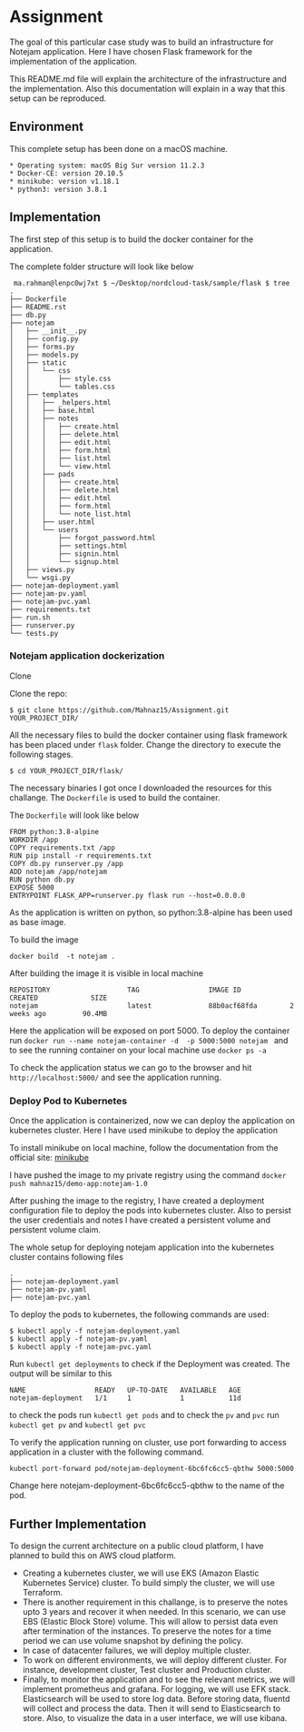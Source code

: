 # Assignment

The goal of this particular case study was to build an infrastructure for Notejam application. Here I have chosen Flask framework for the implementation of the application.

This README.md file will explain the architecture of the infrastructure and the implementation. Also this documentation will explain in a way that this setup can be reproduced.

## Environment

This complete setup has been done on a macOS machine. 

	* Operating system: macOS Big Sur version 11.2.3
    * Docker-CE: version 20.10.5
    * minikube: version v1.18.1 
    * python3: version 3.8.1

## Implementation

The first step of this setup is to build the docker container for the application.

The complete folder structure will look like below

```
 ma.rahman@lenpc0wj7xt $ ~/Desktop/nordcloud-task/sample/flask $ tree
.
├── Dockerfile
├── README.rst
├── db.py
├── notejam
│   ├── __init__.py
│   ├── config.py
│   ├── forms.py
│   ├── models.py
│   ├── static
│   │   └── css
│   │       ├── style.css
│   │       └── tables.css
│   ├── templates
│   │   ├── _helpers.html
│   │   ├── base.html
│   │   ├── notes
│   │   │   ├── create.html
│   │   │   ├── delete.html
│   │   │   ├── edit.html
│   │   │   ├── form.html
│   │   │   ├── list.html
│   │   │   └── view.html
│   │   ├── pads
│   │   │   ├── create.html
│   │   │   ├── delete.html
│   │   │   ├── edit.html
│   │   │   ├── form.html
│   │   │   └── note_list.html
│   │   ├── user.html
│   │   └── users
│   │       ├── forgot_password.html
│   │       ├── settings.html
│   │       ├── signin.html
│   │       └── signup.html
│   ├── views.py
│   └── wsgi.py
├── notejam-deployment.yaml
├── notejam-pv.yaml
├── notejam-pvc.yaml
├── requirements.txt
├── run.sh
├── runserver.py
└── tests.py

```
### Notejam application dockerization

Clone

Clone the repo:

```
$ git clone https://github.com/Mahnaz15/Assignment.git YOUR_PROJECT_DIR/ 

``` 

All the necessary files to build the docker container using flask framework has been placed under ```flask``` folder. Change the directory to execute the following stages.

```
$ cd YOUR_PROJECT_DIR/flask/

```
The necessary binaries I got once I downloaded the resources for this challange. The ```Dockerfile``` is used to build the container.

The ```Dockerfile``` will look like below

```
FROM python:3.8-alpine
WORKDIR /app
COPY requirements.txt /app
RUN pip install -r requirements.txt
COPY db.py runserver.py /app
ADD notejam /app/notejam
RUN python db.py
EXPOSE 5000
ENTRYPOINT FLASK_APP=runserver.py flask run --host=0.0.0.0

```
As the application is written on python, so python:3.8-alpine has been used as base image.

To build the image

```
docker build  -t notejam .

```
After building the image it is visible in local machine

```
REPOSITORY                   TAG                 IMAGE ID            CREATED             SIZE
notejam                      latest              88b0acf68fda        2 weeks ago         90.4MB

```
Here the application will be exposed on port 5000. To deploy the container run ```docker run --name notejam-container -d  -p 5000:5000 notejam ``` and to see the running container on your local machine use ```docker ps -a```

To check the application status we can go to the browser and hit ```http://localhost:5000/``` and see the application running.

### Deploy Pod to Kubernetes

Once the application is containerized, now we can deploy the application on kubernetes cluster. Here I have used minikube to deploy the application

To install minikube on local machine, follow the documentation from the official site: [minikube](https://minikube.sigs.k8s.io/docs/start/)

I have pushed the image to my private registry using the command ```docker push mahnaz15/demo-app:notejam-1.0```

After pushing the image to the registry, I have created a deployment configuration file to deploy the pods into kubernetes cluster. Also to persist the user credentials and notes I have created a persistent volume and persistent volume claim.

The whole setup for deploying notejam application into the kubernetes cluster contains following files

```
.
├── notejam-deployment.yaml
├── notejam-pv.yaml
├── notejam-pvc.yaml

```
To deploy the pods to kubernetes, the following commands are used:

```
$ kubectl apply -f notejam-deployment.yaml
$ kubectl apply -f notejam-pv.yaml
$ kubectl apply -f notejam-pvc.yaml

```
Run ```kubectl get deployments``` to check if the Deployment was created. The output will be similar to this

```
NAME                 READY   UP-TO-DATE   AVAILABLE   AGE
notejam-deployment   1/1     1            1           11d
```
to check the pods run ```kubectl get pods``` and to check the ```pv``` and ```pvc```  run ```kubectl get pv``` and ```kubectl get pvc```

To verify the application running on cluster, use port forwarding to access application in a cluster with the following command.

```kubectl port-forward pod/notejam-deployment-6bc6fc6cc5-qbthw 5000:5000 ``` 

Change here notejam-deployment-6bc6fc6cc5-qbthw to the name of the pod.

## Further Implementation

To design the current architecture on a public cloud platform, I have planned to build this on AWS cloud platform.

* Creating a kubernetes cluster, we will use EKS (Amazon Elastic Kubernetes Service) cluster. To build simply the cluster, we will use Terraform.
* There is another requirement in this challange, is to preserve the notes upto 3 years and recover it when needed. In this scenario, we can use EBS (Elastic Block Store) volume. This will allow to persist data even after termination of the instances. To preserve the notes for a time period we can use volume snapshot by defining the policy. 
* In case of datacenter failures, we will deploy multiple cluster.
* To work on different environments, we will deploy different cluster. For instance, development cluster, Test cluster and Production cluster.
* Finally, to monitor the application and to see the relevant metrics, we will implement prometheus and grafana. For logging, we will use EFK stack. Elasticsearch will be used to store log data. Before storing data, fluentd will collect and process the data. Then it will send to Elasticsearch to store. Also, to visualize the data in a user interface, we will use kibana.  

